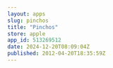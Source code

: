 ```yaml
---
layout: apps
slug: pinchos
title: "Pinchos"
store: apple
app_id: 513269512
date: 2024-12-20T08:09:04Z
published: 2012-04-20T18:35:59Z
---
```

